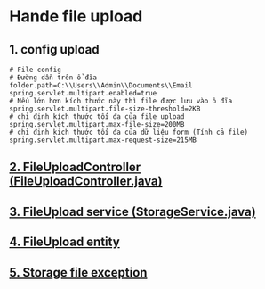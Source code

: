 # Hande file upload
## 1. config upload
```
# File config
# Đường dẫn trên ổ đĩa
folder.path=C:\\Users\\Admin\\Documents\\Email 
spring.servlet.multipart.enabled=true
# Nếu lớn hơn kích thước này thì file được lưu vào ô đĩa
spring.servlet.multipart.file-size-threshold=2KB
# chỉ định kích thước tối đa của file upload
spring.servlet.multipart.max-file-size=200MB
# chỉ định kich thước tối đa của dữ liệu form (Tính cả file)
spring.servlet.multipart.max-request-size=215MB
```
## [2. FileUploadController (FileUploadController.java)](FileUploadController.java)
## [3. FileUpload service (StorageService.java)](StorageService.java)
## [4. FileUpload entity](File.java)
## [5. Storage file exception ]()